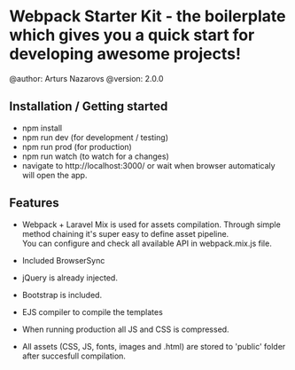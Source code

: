 # Webpack Starter Kit - the boilerplate which gives you a quick start for developing awesome projects!

@author: Arturs Nazarovs
@version: 2.0.0

## Installation / Getting started

- npm install
- npm run dev (for development / testing)
- npm run prod (for production)
- npm run watch (to watch for a changes)
- navigate to http://localhost:3000/ or wait when browser automaticaly will open the app.

## Features

- Webpack + Laravel Mix is used for assets compilation. Through simple method chaining it's super easy to define asset pipeline.   	
  You can configure and check all available API in webpack.mix.js file. 

- Included BrowserSync

- jQuery is already injected.

- Bootstrap is included.

- EJS compiler to compile the templates

- When running production all JS and CSS is compressed.

- All assets (CSS, JS, fonts, images and .html) are stored to 'public' folder after succesfull compilation.

